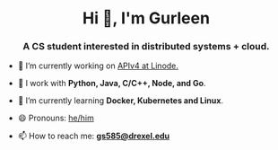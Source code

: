 <!--
**gurleens2000/gurleens2000** is a ✨ _special_ ✨ repository because its `README.md` (this file) appears on your GitHub profile.

Here are some ideas to get you started:

- 🔭 I’m currently working on ...
- 🌱 I’m currently learning ...
- 👯 I’m looking to collaborate on ...
- 🤔 I’m looking for help with ...
- 💬 Ask me about ...
- 📫 How to reach me: ...
- 😄 Pronouns: ...
- ⚡ Fun fact: ...
-->

<h1 align="center">Hi 👋, I'm Gurleen</h1>
<h3 align="center">A CS student interested in distributed systems + cloud.</h3>

- 🔭 I’m currently working on [APIv4 at Linode.](https://www.linode.com/products/linode-api/)

- 🚀 I work with **Python, Java, C/C++, Node, and Go**.

- 🌱 I’m currently learning **Docker, Kubernetes and Linux**.

- 😄 Pronouns: [he/him](http://pronouns.is/he)

- 📫 How to reach me: **gs585@drexel.edu**
